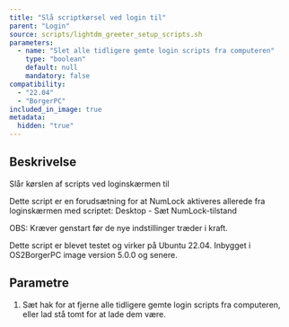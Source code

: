 ```yaml
---
title: "Slå scriptkørsel ved login til"
parent: "Login"
source: scripts/lightdm_greeter_setup_scripts.sh
parameters:
  - name: "Slet alle tidligere gemte login scripts fra computeren"
    type: "boolean"
    default: null
    mandatory: false
compatibility:  
  - "22.04"
  - "BorgerPC"
included_in_image: true
metadata:
  hidden: "true"
---
```


## Beskrivelse
Slår kørslen af scripts ved loginskærmen til 

Dette script er en forudsætning for at NumLock aktiveres allerede fra loginskærmen med scriptet:
Desktop - Sæt NumLock-tilstand

OBS: Kræver genstart før de nye indstillinger træder i kraft.

Dette script er blevet testet og virker på Ubuntu 22.04.
Inbygget i OS2BorgerPC image version 5.0.0 og senere.

## Parametre
1. Sæt hak for at fjerne alle tidligere gemte login scripts fra computeren, eller lad stå tomt for at lade dem være.
